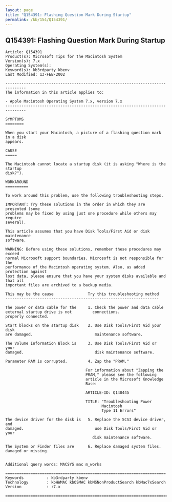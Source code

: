 ```yaml
---
layout: page
title: "Q154391: Flashing Question Mark During Startup"
permalink: /kb/154/Q154391/
---
```


## Q154391: Flashing Question Mark During Startup

	Article: Q154391
	Product(s): Microsoft Tips for the Macintosh System
	Version(s): 7.x
	Operating System(s): 
	Keyword(s): kb3rdparty kbenv
	Last Modified: 13-FEB-2002
	
	-------------------------------------------------------------------------------
	The information in this article applies to:
	
	- Apple Macintosh Operating System 7.x, version 7.x 
	-------------------------------------------------------------------------------
	
	SYMPTOMS
	========
	
	When you start your Macintosh, a picture of a flashing question mark in a disk
	appears.
	
	CAUSE
	=====
	
	The Macintosh cannot locate a startup disk (it is asking "Where is the startup
	disk?").
	
	WORKAROUND
	==========
	
	To work around this problem, use the following troubleshooting steps.
	
	IMPORTANT: Try these solutions in the order in which they are presented (some
	problems may be fixed by using just one procedure while others may require
	several).
	
	This article assumes that you have Disk Tools/First Aid or disk maintenance
	software.
	
	WARNING: Before using these solutions, remember these procedures may exceed
	normal Microsoft support boundaries. Microsoft is not responsible for the
	performance of the Macintosh operating system. Also, as added protection against
	lost data, please ensure that you have your system disks available and that all
	important files are archived to a backup media.
	
	This may be the cause               Try this troubleshooting method
	-------------------------------------------------------------------
	
	The power or data cable for the     1. Check the power and data cable
	external startup drive is not         connections.
	properly connected.
	
	Start blocks on the startup disk    2. Use Disk Tools/First Aid your disk
	are damaged.                           maintenance software.
	
	The Volume Information Block is     3. Use Disk Tools/First Aid or your
	damaged.                               disk maintenance software.
	
	Parameter RAM is corrupted.         4. Zap the "PRAM."
	
	                                   For information about "Zapping the
	                                   PRAM," please see the following
	                                   article in the Microsoft Knowledge
	                                   Base:
	
	                                   ARTICLE-ID: Q140445
	
	                                   TITLE: "Troubleshooting Power 
	                                          Macintosh
	                                          Type 11 Errors"
	
	The device driver for the disk is   5. Replace the SCSI device driver, and
	damaged.                               use Disk Tools/First Aid or your
	                                      disk maintenance software.
	
	The System or Finder files are      6. Replace damaged system files.
	damaged or missing
	
	
	Additional query words: MACSYS mac m_works
	
	======================================================================
	Keywords          : kb3rdparty kbenv 
	Technology        : kbHWMAC kbOSMAC kbMSNonProductSearch kbMac7xSearch
	Version           : :7.x
	
	=============================================================================
	
